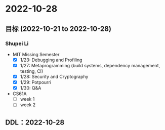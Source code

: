 # 2022-10-28
## 目标 (2022-10-21 to 2022-10-28)
### Shupei Li
- MIT Missing Semester
   - [x] 1/23: Debugging and Profiling
   - [x] 1/27: Metaprogramming (build systems, dependency management, testing, CI)
   - [x] 1/28: Security and Cryptography
   - [x] 1/29: Potpourri
   - [x] 1/30: Q&A
    
- CS61A
  - [ ] week 1
  - [ ] week 2

## DDL：2022-10-28
